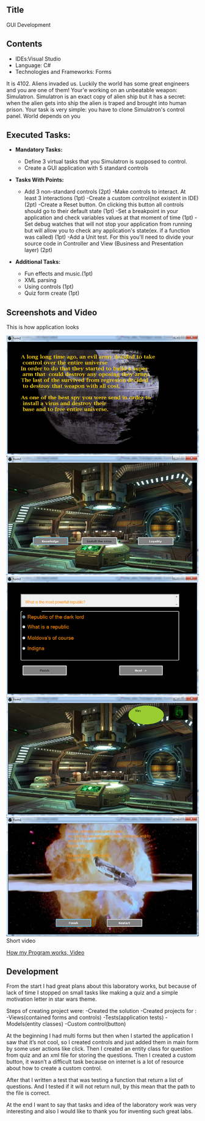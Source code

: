 
## Title

GUI Development

## Contents

  - IDEs:Visual Studio
  - Language: C#
  - Technologies and Frameworks: Forms

  It is 4102. Aliens invaded us. Luckily the world has some great engineers and you are one of them! Your'e working on an unbeatable weapon: Simulatron. Simulatron is an exact copy of alien ship but it has a secret: when the alien gets into ship the alien is traped and brought into human prison. Your task is very simple: you have to clone Simulatron's control panel. World depends on you

## Executed Tasks:
  - **Mandatory Tasks:**
    - Define 3 virtual tasks that you Simulatron is supposed to control.
    - Create a GUI application with 5 standard controls
  - **Tasks With Points:**
    -	Add 3 non-standard controls (2pt)
    -Make controls to interact. At least 3 interactions (1pt)
    -Create a custom control(not existent in IDE)(2pt)
    -Create a Reset button. On clicking this button all controls should go to their default state (1pt)
    -Set a breakpoint in your application and check variables values at that moment of time (1pt)
    -Set debug watches that will not stop your application from running but will allow you to check any application's               state(ex. if a function was called) (1pt)
    -Add a Unit test. For this you'll need to divide your source code in Controller and View (Business and Presentation           layer) (2pt)

  - **Additional Tasks:**
    - Fun effects and music.(1pt)
    - XML parsing
    - Using controls (1pt)
    - Quiz form create (1pt)



## Screenshots and Video

This is how application looks
    
![Screenshot1](https://raw.githubusercontent.com/TUM-FAF/FAF-121-Gaitur-Iurie/master/IDE/Lab%232/Screenshot_1.png)
![Screenshot2](https://raw.githubusercontent.com/TUM-FAF/FAF-121-Gaitur-Iurie/master/IDE/Lab%232/Screenshot_2.png)
![Screenshot3](https://raw.githubusercontent.com/TUM-FAF/FAF-121-Gaitur-Iurie/master/IDE/Lab%232/Screenshot_3.png)
![Screenshot4](https://raw.githubusercontent.com/TUM-FAF/FAF-121-Gaitur-Iurie/master/IDE/Lab%232/Screenshot_4.png)
![Screenshot5](https://raw.githubusercontent.com/TUM-FAF/FAF-121-Gaitur-Iurie/master/IDE/Lab%232/Screenshot_5.png)
Short video
  
  [How my Program works, Video](https://www.youtube.com/watch?v=mwS2vJE7GTc)



## Development
 
From the start I had great plans about this laboratory works, but because of lack of time I stopped on small tasks like making a quiz and a simple motivation letter in star wars theme.


Steps of creating project were: 
-Created the solution
    -Created projects for :
      -Views(contained forms and controls)
      -Tests(application tests)
      -Models(entity classes)
      -Custom control(button)
      
      
 At the beginning I had multi forms but then when I started the application I saw that it’s not cool, so I created controls and just added them in main form by some user actions like click.
Then I created an entity class for question from quiz and an xml file for storing the questions.
Then I created a custom button, it wasn’t a difficult task because on internet is a lot of resource about how to create a custom control.


 After that I written a test that was testing a function that return a list of questions.
And I tested if it will not return null, by this mean that the path to the file is correct.

  At the end I want to say that tasks and idea of the laboratory work was very interesting and also I would like to thank you for inventing such great labs.
